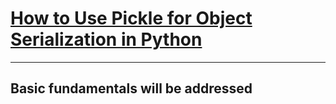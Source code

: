 # [How to Use Pickle for Object Serialization in Python](https://www.thepythoncode.com/article/object-serialization-saving-and-loading-objects-using-pickle-python)

---
Basic fundamentals will be addressed 
---
